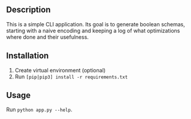 ## Description 

This is a simple CLI application. Its goal is to generate boolean schemas, starting with a naive encoding 
and keeping a log of what optimizations where done and their usefulness.

## Installation 

1. Create virtual environment (optional)
2. Run `[pip|pip3] install -r requirements.txt`

## Usage

Run `python app.py --help`.

